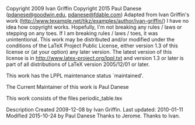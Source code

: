 Copyright 2009 Ivan Griffin
Copyright 2015 Paul Danese (pdanese@goodwin.edu, pdanese@fdable.com)
Adapted from Ivan Griffin's work
(http://www.texample.net/tikz/examples/author/ivan-griffin/)
I have no idea how copyright works. Hopefully, I'm not breaking any rules /
laws or stepping on any toes.
If I am breaking rules / laws / toes, it was unintentional.
This work may be distributed and/or modified under the
conditions of the LaTeX Project Public License, either version 1.3
of this license or (at your option) any later version.
The latest version of this license is in
http://www.latex-project.org/lppl.txt
and version 1.3 or later is part of all distributions of LaTeX
version 2005/12/01 or later.

This work has the LPPL maintenance status `maintained'.

The Current Maintainer of this work is Paul Danese

This work consists of the files periodic_table.tex

Description
Created 2009-12-08 by Ivan Griffin.  Last updated: 2010-01-11
Modified 2015-10-24 by Paul Danese
Thanks to Jerome. Thanks to Ivan.
